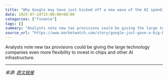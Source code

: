```yaml
---
title: "Why Google may have just kicked off a new wave of the AI spending rush"
date: 2025-07-24T15:00:00+08:00
categories: ["finance"]
tags: []
summary: "Analysts note new tax provisions could be giving the large technology companies even more flexibility to invest in chips and other AI infrastructure."
source_url: "https://www.marketwatch.com/story/google-just-gave-a-big-boost-to-its-ai-spending-why-meta-and-amazon-could-follow-0b1fba1a?mod=mw_rss_topstories"
---
```


Analysts note new tax provisions could be giving the large technology companies even more flexibility to invest in chips and other AI infrastructure.

---

*来源: [原文链接](https://www.marketwatch.com/story/google-just-gave-a-big-boost-to-its-ai-spending-why-meta-and-amazon-could-follow-0b1fba1a?mod=mw_rss_topstories)*
